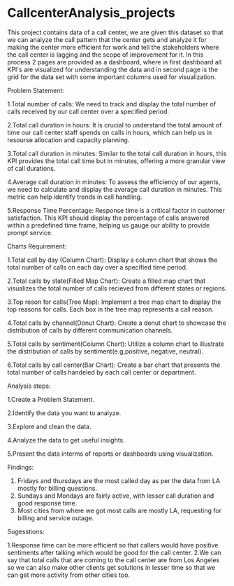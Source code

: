 # CallcenterAnalysis_projects

This project contains data of a call center, we are given this dataset so that we can analyze the call pattern that the center gets and analyze it for making the center more efficient for work and tell the stakeholders where the call center is lagging and the scope of improvement for it. In this process 2 pages are provided as a dashboard, where in first dashboard all KPI's are visualized for understanding the data and in second page is the grid for the data set with some important columns used for visualization.

Problem Statement:

1.Total number of calls: We need to track and display the total number of calls received by our call center over a specified period.

2.Total call duration in hours: It is crucial to understand the total amount of time our call center staff spends on calls in hours, which can help us in resourse allocation and capacity planning.

3.Total call duration in minutes: Similar to the total call duration in hours, this KPI provides the total call time but in minutes, offering a more granular view of call durations.

4.Average call duration in minutes: To assess the efficiency of our agents, we need to calculate and display the average call duration in minutes. This metric can help identify trends in call handling.  

5.Response Time Percentage: Response time is a critical factor in customer satisfaction. This KPI should display the percentage of calls answered within a predefined time frame, helping us gauge our ability to provide prompt service.

Charts Requirement:

1.Total call by day (Column Chart): Display a column chart that shows the total number of calls on each day over a specified time period.

2.Total calls by state(Filled Map Chart): Create a filled map chart that visualizes the total number of calls recieved from different states or regions.

3.Top reson for calls(Tree Map): Implement a tree map chart to display the top reasons for calls. Each box in the tree map represents a call reason.

4.Total calls by channel(Donut Chart): Create a donut chart to showcase the distribution of calls by different communication channels.

5.Total calls by sentiment(Column Chart): Utilize a column chart to illustrate the distribution of calls by sentiment(e.g,positive, negative, neutral).

6.Total calls by call center(Bar Chart): Create a bar chart that presents the total number of calls handeled by each call center or department.

Analysis steps:

1.Create a Problem Statement.

2.Identify the data you want to analyze.

3.Explore and clean the data.

4.Analyze the data to get useful insights.

5.Present the data interms of reports or dashboards using visualization.

Findings:

1. Fridays and thursdays are the most called day as per the data from LA mostly for billing questions.
2. Sundays and Mondays are fairly active, with lesser call duration and good response time.
3. Most cities from where we got most calls are mostly LA, requesting for billing and service outage.

Sugesstions:

1.Response time can be more efficient so that callers would have positive sentiments after talking which would be good for the call center.
2.We can say that total calls that are coming to the call center are from Los Angeles so we can also make other clients get solutions in lesser time so that we can get more activity from other cities too.
